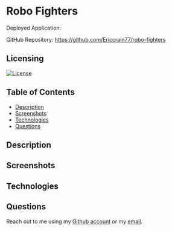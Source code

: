 # Robo Fighters

Deployed Application: 

GitHub Repository: https://github.com/Ericcrain77/robo-fighters

## Licensing
[![License](https://img.shields.io/github/license/ericcrain77/book-search-engine?color=blueviolet)](https://choosealicense.com/licenses/unlicense/#)

## Table of Contents
* [Description](#description)
* [Screenshots](#screenshots)
* [Technologies](#technologies)
* [Questions](#questions)

## Description


## Screenshots


## Technologies


## Questions
Reach out to me using my [Github account](https://github.com/Ericcrain77) or my [email](ericcrain77@gmail.com).